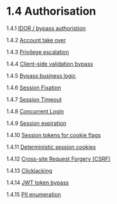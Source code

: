 # 1.4 Authorisation

1.4.1 [IDOR / bypass authoristion](01-IDOR%20bypass%20authoristion.md)

1.4.2 [Account take over](02-Account%20take%20over.md)

1.4.3 [Privilege escalation](03-Privilege%20escalation.md)

1.4.4 [Client-side validation bypass](04-Client-side%20validation%20bypass.md)

1.4.5 [Bypass business logic ](05-Bypass%20business%20logic.md)

1.4.6 [Session Fixation](06-Session%20fixation.md)

1.4.7 [Session Timeout](07-Session%20Timeout.md)

1.4.8 [Concurrent Login](08-Concurrent%20login.md)

1.4.9 [Session expiration](09-Session%20expiration.md)

1.4.10 [Session tokens for cookie flags](10-Session%20tokens%20for%20cookie%20flags.md)

1.4.11 [Deterministic session cookies](11-Deterministic%20session%20cookies.md)

1.4.12 [Cross-site Request Forgery (CSRF)](12-Cross-site%20Request%20Forgery.md)

1.4.13 [Clickjacking](13-Clickjacking.md)

1.4.14 [JWT token bypass](14-JWT%20token%20bypass.md)

1.4.15 [PII enumeration](15-PII%20enumeration.md)